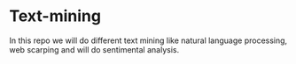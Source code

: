 # Text-mining 
In this repo we will do different text mining like natural language processing, web scarping and will do sentimental analysis.  
